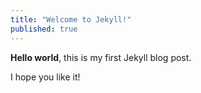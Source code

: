 ```yaml
---
title: "Welcome to Jekyll!"
published: true
---
```


**Hello world**, this is my first Jekyll blog post.

I hope you like it!
